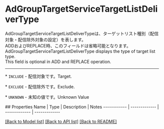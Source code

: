 # AdGroupTargetServiceTargetListDeliverType

<div lang=\"ja\"> AdGroupTargetServiceTargetListDeliverTypeは、ターゲットリスト種別（配信対象・配信除外対象の設定）を表します。<br> ADDおよびREPLACE時、このフィールドは省略可能となります。 </div> <div lang=\"en\"> AdGroupTargetServiceTargetListDeliverType displays the type of target list type.<br> This field is optional in ADD and REPLACE operation. </div> <hr> <p>* <code>INCLUDE</code> - <span lang=\"ja\">配信対象です。</span><span lang=\"en\">Target.</span></p> <p>* <code>EXCLUDE</code> - <span lang=\"ja\">配信除外です。</span><span lang=\"en\">Exclude.</span></p> <p>* <code>UNKNOWN</code> - <span lang=\"ja\">未知の値です。</span><span lang=\"en\">Unknown Value</span></p> 
## Properties
Name | Type | Description | Notes
------------ | ------------- | ------------- | -------------

[[Back to Model list]](../README.md#documentation-for-models) [[Back to API list]](../README.md#documentation-for-api-endpoints) [[Back to README]](../README.md)


